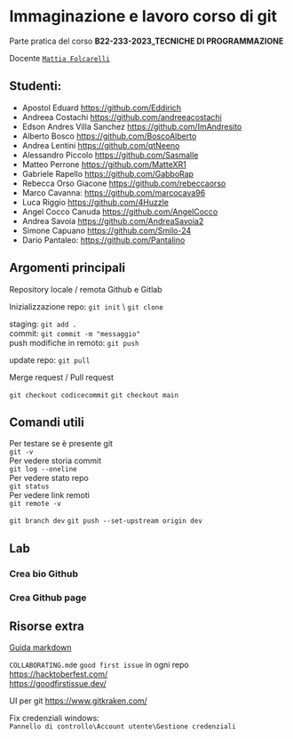 # Immaginazione e lavoro corso di git  

Parte pratica del corso **B22-233-2023_TECNICHE DI PROGRAMMAZIONE**  


Docente [`Mattia Folcarelli`](https://github.com/lichfolky)

## Studenti:  

- Apostol Eduard https://github.com/Eddirich   
- Andreea Costachi https://github.com/andreeacostachi  
- Edson Andres Villa Sanchez https://github.com/ImAndresito   
- Alberto Bosco https://github.com/BoscoAlberto  
- Andrea Lentini https://github.com/qtNeeno
- Alessandro Piccolo https://github.com/Sasmalle  
- Matteo Perrone https://github.com/MatteXR1  
- Gabriele Rapello https://github.com/GabboRap  
- Rebecca Orso Giacone https://github.com/rebeccaorso   
- Marco Cavanna: https://github.com/marcocava96  
- Luca Riggio https://github.com/4Huzzle  
- Angel Cocco Canuda  https://github.com/AngelCocco  
- Andrea Savoia https://github.com/AndreaSavoia2  
- Simone Capuano https://github.com/Smilo-24  
- Dario Pantaleo: https://github.com/Pantalino  

## Argomenti principali
Repository locale / remota
Github e Gitlab

Inizializzazione repo: `git init`  \ `git clone`   

staging: `git add .`  
commit: `git commit -m "messaggio"`  
push modifiche in remoto: `git push`   

update repo: `git pull`   

Merge request / Pull request 

`git checkout codicecommit`
`git checkout main`

## Comandi utili

Per testare se è presente git  
`git -v`  
Per vedere storia commit  
`git log --oneline`  
Per vedere stato repo  
`git status`  
Per vedere link remoti  
`git remote -v`  

`git branch dev`
`git push --set-upstream origin dev`

## Lab 

### Crea bio Github  
### Crea Github page  

## Risorse extra  

[Guida markdown](
https://docs.github.com/en/get-started/writing-on-github/getting-started-with-writing-and-formatting-on-github/basic-writing-and-formatting-syntax)

`COLLABORATING.md`e `good first issue` in ogni repo  
https://hacktoberfest.com/  
https://goodfirstissue.dev/   

UI per git 
https://www.gitkraken.com/

Fix credenziali windows:  
`Pannello di controllo\Account utente\Gestione credenziali`

